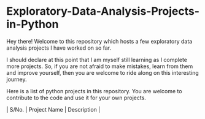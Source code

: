 # Exploratory-Data-Analysis-Projects-in-Python

Hey there!  Welcome to this repository which hosts a few exploratory data analysis projects I have worked on so far.

I should declare at this point that I am myself still learning as I complete more projects. So, if you are not afraid to make mistakes, learn from them and improve yourself, then you are welcome to ride along on this interesting journey. 

Here is a list of python projects in this repository. You are welcome to contribute to the code and use it for your own projects.

| S/No. | Project Name | Description |

